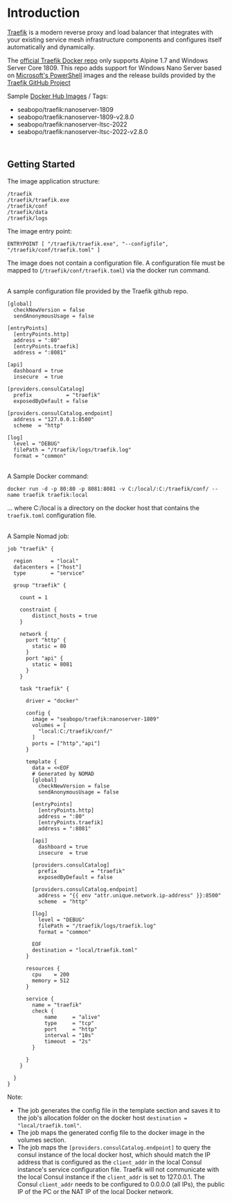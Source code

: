 \
**Introduction**
================

[Traefik](https://traefik.io/traefik/) is a modern reverse proxy and load balancer that integrates with your existing 
service mesh infrastructure components and configures itself automatically and dynamically. 

The [official Traefik Docker repo](https://hub.docker.com/_/traefik) only supports Alpine 1.7 and Windows Server
Core 1809. This repo adds support for Windows Nano Server based on 
[Microsoft's PowerShell](https://hub.docker.com/_/microsoft-powershell) images and the release builds provided by
the [Traefik GitHub Project](https://github.com/traefik/traefik/releases/)

Sample [Docker Hub Images](https://hub.docker.com/r/seabopo/traefik) / Tags:
+ seabopo/traefik:nanoserver-1809
+ seabopo/traefik:nanoserver-1809-v2.8.0
+ seabopo/traefik:nanoserver-ltsc-2022
+ seabopo/traefik:nanoserver-ltsc-2022-v2.8.0


\
**Getting Started**
-------------------

The image application structure:

    /traefik
    /traefik/traefik.exe
    /traefik/conf
    /traefik/data
    /traefik/logs

The image entry point:

    ENTRYPOINT [ "/traefik/traefik.exe", "--configfile", "/traefik/conf/traefik.toml" ]

The image does not contain a configuration file. A configuration file must be mapped to 
(`/traefik/conf/traefik.toml`) via the docker run command.

\
A sample configuration file provided by the Traefik github repo.

```
[global]
  checkNewVersion = false
  sendAnonymousUsage = false

[entryPoints]
  [entryPoints.http]
  address = ":80"
  [entryPoints.traefik]
  address = ":8081"

[api]
  dashboard = true
  insecure  = true

[providers.consulCatalog]
  prefix           = "traefik"
  exposedByDefault = false

[providers.consulCatalog.endpoint]
  address = "127.0.0.1:8500"
  scheme  = "http"

[log]
  level = "DEBUG"
  filePath = "/traefik/logs/traefik.log"
  format = "common"
```

\
A Sample Docker command:

    docker run -d -p 80:80 -p 8081:8081 -v C:/local/:C:/traefik/conf/ --name traefik traefik:local

... where C:/local is a directory on the docker host that contains the `traefik.toml` configuration file.


\
A Sample Nomad job:
```
job "traefik" {

  region      = "local"
  datacenters = ["host"]
  type        = "service"

  group "traefik" {

    count = 1

    constraint {
        distinct_hosts = true
    }

    network {
      port "http" {
        static = 80
      }
      port "api" {
        static = 8081
      }
    }

    task "traefik" {

      driver = "docker"

      config {
        image = "seabopo/traefik:nanoserver-1809"
        volumes = [
          "local:C:/traefik/conf/"
        ]
        ports = ["http","api"]
      }

      template {
        data = <<EOF
        # Generated by NOMAD
        [global]
          checkNewVersion = false
          sendAnonymousUsage = false

        [entryPoints]
          [entryPoints.http]
          address = ":80"
          [entryPoints.traefik]
          address = ":8081"

        [api]
          dashboard = true
          insecure  = true

        [providers.consulCatalog]
          prefix           = "traefik"
          exposedByDefault = false

        [providers.consulCatalog.endpoint]
          address = "{{ env "attr.unique.network.ip-address" }}:8500"
          scheme  = "http"

        [log]
          level = "DEBUG"
          filePath = "/traefik/logs/traefik.log"
          format = "common"

        EOF
        destination = "local/traefik.toml"
      }

      resources {
        cpu    = 200
        memory = 512
      }

      service {
        name = "traefik"
        check {
            name     = "alive"
            type     = "tcp"
            port     = "http"
            interval = "10s"
            timeout  = "2s"
        }

      }
    }

  }
}
```
Note:
+ The job generates the config file in the template section and saves it to the job's allocation folder on the 
  docker host `destination = "local/traefik.toml"`.
+ The job maps the generated config file to the docker image in the volumes section.
+ The job maps the `[providers.consulCatalog.endpoint]` to query the consul instance of the local docker host, 
  which should match the IP address that is configured as the `client_addr` in the local Consul instance's service
  configuration file. Traefik will not communicate with the local Consul instance if the `client_addr` is set to
  127.0.0.1. The Consul `client_addr` needs to be configured to 0.0.0.0 (all IPs), the public IP of the PC or 
  the NAT IP of the local Docker network.
